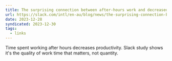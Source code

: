 ```yaml
---
title: The surprising connection between after-hours work and decreased productivity
url: https://slack.com/intl/en-au/blog/news/the-surprising-connection-between-after-hours-work-and-decreased-productivity?nojsmode=1
date: 2023-12-28
syndicated: 2023-12-30
tags:
  - links
---
```


Time spent working after hours decreases productivity. Slack study shows it's the quality of work time that matters, not quantity.
